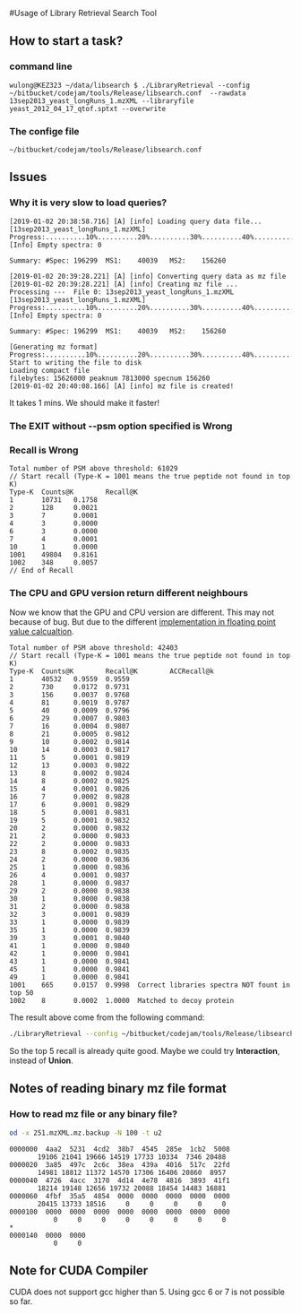 #Usage of Library Retrieval Search Tool
## How to start a task?
### command line
```$xslt
wulong@KEZ323 ~/data/libsearch $ ./LibraryRetrieval --config ~/bitbucket/codejam/tools/Release/libsearch.conf  --rawdata 13sep2013_yeast_longRuns_1.mzXML --libraryfile yeast_2012_04_17_qtof.sptxt --overwrite
```

### The confige file
```$xslt
~/bitbucket/codejam/tools/Release/libsearch.conf
```

## Issues
### Why it is very slow to load queries?
```$xslt
[2019-01-02 20:38:58.716] [A] [info] Loading query data file...
[13sep2013_yeast_longRuns_1.mzXML] Progress:..........10%..........20%..........30%..........40%..........50%..........60%..........70%..........80%..........90%..........100%
[Info] Empty spectra: 0

Summary: #Spec: 196299  MS1:    40039   MS2:    156260

[2019-01-02 20:39:28.221] [A] [info] Converting query data as mz file
[2019-01-02 20:39:28.221] [A] [info] Creating mz file ...
Processing ---  File 0: 13sep2013_yeast_longRuns_1.mzXML
[13sep2013_yeast_longRuns_1.mzXML] Progress:..........10%..........20%..........30%..........40%..........50%..........60%..........70%..........80%..........90%..........100%
[Info] Empty spectra: 0

Summary: #Spec: 196299  MS1:    40039   MS2:    156260

[Generating mz format] Progress:..........10%..........20%..........30%..........40%..........50%..........60%..........70%..........80%..........90%..........100%
Start to writing the file to disk
Loading compact file
filebytes: 15626000 peaknum 7813000 specnum 156260
[2019-01-02 20:40:08.166] [A] [info] mz file is created!

```

It takes 1 mins. We should make it faster!

### The EXIT without --psm option specified is Wrong

### Recall is Wrong
```$xslt
Total number of PSM above threshold: 61029
// Start recall (Type-K = 1001 means the true peptide not found in top K)
Type-K  Counts@K        Recall@K
1       10731   0.1758
2       128     0.0021
3       7       0.0001
4       3       0.0000
6       3       0.0000
7       4       0.0001
10      1       0.0000
1001    49804   0.8161
1002    348     0.0057
// End of Recall
```


### The CPU and GPU version return different neighbours
Now we know that the GPU and CPU version are different. This may not because of bug. But due to the different [implementation in floating point value calcualtion](https://github.com/facebookresearch/faiss/issues/178).


```
Total number of PSM above threshold: 42403
// Start recall (Type-K = 1001 means the true peptide not found in top K)
Type-K  Counts@K        Recall@K        ACCRecall@k
1       40532   0.9559  0.9559
2       730     0.0172  0.9731
3       156     0.0037  0.9768
4       81      0.0019  0.9787
5       40      0.0009  0.9796
6       29      0.0007  0.9803
7       16      0.0004  0.9807
8       21      0.0005  0.9812
9       10      0.0002  0.9814
10      14      0.0003  0.9817
11      5       0.0001  0.9819
12      13      0.0003  0.9822
13      8       0.0002  0.9824
14      8       0.0002  0.9825
15      4       0.0001  0.9826
16      7       0.0002  0.9828
17      6       0.0001  0.9829
18      5       0.0001  0.9831
19      5       0.0001  0.9832
20      2       0.0000  0.9832
21      2       0.0000  0.9833
22      2       0.0000  0.9833
23      8       0.0002  0.9835
24      2       0.0000  0.9836
25      1       0.0000  0.9836
26      4       0.0001  0.9837
28      1       0.0000  0.9837
29      2       0.0000  0.9838
30      1       0.0000  0.9838
31      2       0.0000  0.9838
32      3       0.0001  0.9839
33      1       0.0000  0.9839
35      1       0.0000  0.9839
39      3       0.0001  0.9840
41      1       0.0000  0.9840
42      1       0.0000  0.9841
43      1       0.0000  0.9841
45      1       0.0000  0.9841
49      1       0.0000  0.9841
1001    665     0.0157  0.9998  Correct libraries spectra NOT fount in top 50
1002    8       0.0002  1.0000  Matched to decoy protein

```
The result above come from the following command:
```bash
./LibraryRetrieval --config ~/bitbucket/codejam/tools/Release/libsearch.conf  --rawdata 13sep2013_yeast_longRuns_1.mzXML --libraryfile NIST_yeast_IT_2012_TD.sptxt  --psm interact-spectrast.pep.xml   --overwrite  --annrecall  --indexpath ivf256pq16_4indices --outputpath outputgpu --indexstrings "IVF256,PQ16+16;IVF256,PQ16+16;IVF256,PQ16+16" -g
```

So the top 5 recall is already quite good. Maybe we could try **Interaction**, instead of **Union**.


## Notes of reading binary mz file format

### How to read mz file or any binary file?
```bash
od -x 251.mzXML.mz.backup -N 100 -t u2
```

```
0000000  4aa2  5231  4cd2  38b7  4545  285e  1cb2  5008
       19106 21041 19666 14519 17733 10334  7346 20488
0000020  3a85  497c  2c6c  38ea  439a  4016  517c  22fd
       14981 18812 11372 14570 17306 16406 20860  8957
0000040  4726  4acc  3170  4d14  4e78  4816  3893  41f1
       18214 19148 12656 19732 20088 18454 14483 16881
0000060  4fbf  35a5  4854  0000  0000  0000  0000  0000
       20415 13733 18516     0     0     0     0     0
0000100  0000  0000  0000  0000  0000  0000  0000  0000
           0     0     0     0     0     0     0     0
*
0000140  0000  0000
           0     0

```


## Note for CUDA Compiler
CUDA does not support gcc higher than 5. Using gcc 6 or 7 is not possible so far. 